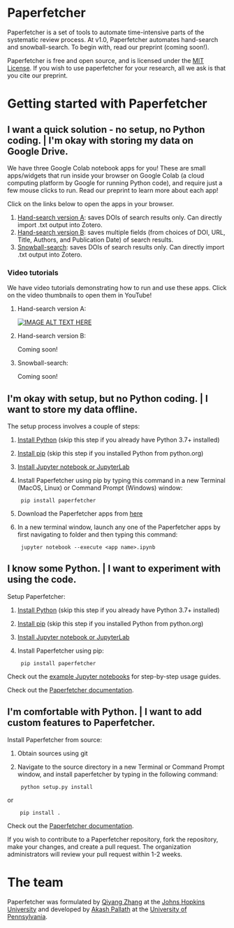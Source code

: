 # Paperfetcher

Paperfetcher is a set of tools to automate time-intensive parts of the systematic review process. At v1.0, Paperfetcher automates hand-search and snowball-search.
To begin with, read our preprint (coming soon!).

Paperfetcher is free and open source, and is licensed under the [MIT License](https://github.com/paperfetcher/paperfetcher/blob/master/LICENSE). If you wish to use paperfetcher for your research, all we ask is that you cite our preprint.

# Getting started with Paperfetcher

## I want a quick solution - no setup, no Python coding. | I'm okay with storing my data on Google Drive.

We have three Google Colab notebook apps for you! These are small apps/widgets that run inside your browser on Google Colab (a cloud computing platform by Google for running Python code), and require just a few mouse clicks to run. Read our preprint to learn more about each app! 

Click on the links below to open the apps in your browser.

1. [Hand-search version A](https://colab.research.google.com/github/paperfetcher/paperfetcher-colab-app/blob/main/paperfetcher_handsearch_DOI_app.ipynb): saves DOIs of search results only. Can directly import .txt output into Zotero.
2. [Hand-search version B](https://colab.research.google.com/github/paperfetcher/paperfetcher-colab-app/blob/main/paperfetcher_handsearch_citations_app.ipynb): saves multiple fields (from choices of DOI, URL, Title, Authors, and Publication Date) of search results.
3. [Snowball-search](https://colab.research.google.com/github/paperfetcher/paperfetcher-colab-app/blob/main/paperfetcher_snowballsearch_app.ipynb): saves DOIs of search results only. Can directly import .txt output into Zotero.

### Video tutorials

We have video tutorials demonstrating how to run and use these apps. Click on the video thumbnails to open them in YouTube!

1. Hand-search version A:

   [![IMAGE ALT TEXT HERE](https://img.youtube.com/vi/o3S5hyQSyME/0.jpg)](https://www.youtube.com/watch?v=o3S5hyQSyME)
   
2. Hand-search version B:

   Coming soon!
   
4. Snowball-search:

   Coming soon!

## I'm okay with setup, but no Python coding. | I want to store my data offline.

The setup process involves a couple of steps:
1. [Install Python](https://www.python.org/downloads/) (skip this step if you already have Python 3.7+ installed)
2. [Install pip](https://pip.pypa.io/en/stable/installation/) (skip this step if you installed Python from python.org)
3. [Install Jupyter notebook or JupyterLab](https://jupyter.org/)
4. Install Paperfetcher using pip by typing this command in a new Terminal (MacOS, Linux) or Command Prompt (Windows) window:

        pip install paperfetcher

5. Download the Paperfetcher apps from [here]()
6. In a new terminal window, launch any one of the Paperfetcher apps by first navigating to folder and then typing this command:

        jupyter notebook --execute <app name>.ipynb

## I know some Python. | I want to experiment with using the code.

Setup Paperfetcher:
1. [Install Python](https://www.python.org/downloads/) (skip this step if you already have Python 3.7+ installed)
2. [Install pip](https://pip.pypa.io/en/stable/installation/) (skip this step if you installed Python from python.org)
3. [Install Jupyter notebook or JupyterLab](https://jupyter.org/)
4. Install Paperfetcher using pip:

        pip install paperfetcher

Check out the [example Jupyter notebooks](https://github.com/paperfetcher/paperfetcher/tree/master/examples) for step-by-step usage guides.

Check out the [Paperfetcher documentation](https://paperfetcher.github.io/paperfetcher/).

## I'm comfortable with Python. | I want to add custom features to Paperfetcher.

Install Paperfetcher from source:
1. Obtain sources using git
2. Navigate to the source directory in a new Terminal or Command Prompt window, and install paperfetcher by typing in the following command:
        
        python setup.py install

or

        pip install .

Check out the [Paperfetcher documentation](https://paperfetcher.github.io/paperfetcher/).

If you wish to contribute to a Paperfetcher repository, fork the repository, make your changes, and create a pull request. The organization administrators will review your pull request within 1-2 weeks.

# The team
Paperfetcher was formulated by [Qiyang Zhang](qiyangzh.github.io) at the [Johns Hopkins University](jhu.edu) and developed by [Akash Pallath](apallath.github.io) at the [University of Pennsylvania](upenn.edu).
